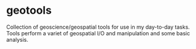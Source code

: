 # geotools
Collection of geoscience/geospatial tools for use in my day-to-day tasks.
Tools perform a variet of geospatial I/O and manipulation and some basic analysis.
